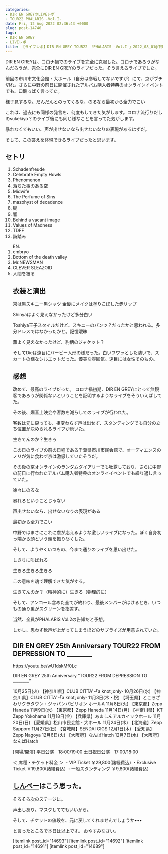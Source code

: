 ```yaml
---
categories:
- DIR EN GREYのLIVEレポ
- TOUR22 PHALARIS -Vol.I-
date: Fri, 12 Aug 2022 02:36:43 +0000
slug: post-14740
tags:
- DIR EN GREY
- LIVEレポ
title: 【ライブレポ】DIR EN GREY TOUR22 「PHALARIS -Vol.I-」2022_08_01@中野サンプラザ
---
```


DIR EN GREYは、コロナ禍でのライブを完全に克服した。コロナであろうがなんだろうが、完全にDIR EN GREYのライブだった。そう言えるライブでした。

前回の市川市文化会館・大ホール（自分は参戦してないですが）にて、京がブチ切れ。さらに中野の前日に開催されたアルバム購入者特典のオンラインイベントでも、口酸っぱく言ってた。

様子見するな。だんだんとのってくるな、のるなら最初から全力でこい

これは、過去にも同様の発言を、何度もしてきた気がします。コロナ流行りだしのsukekiyo？のライブ後にも同じ様なことを言ってた気がします。

暴れなくてもいい、声が出せないなら出せないなりの表現があるはずだ。

そして、この答えを体現できるライブだったと思います。

<h2>セトリ</h2>
<ol>
<li>Schadenfreude</li>
<li>Celebrate Empty Howls</li>
<li>Phenomenon</li>
<li>落ちた事のある空</li>
<li>Midwife</li>
<li>The Perfume of Sins</li>
<li>mazohyst of decadence</li>
<li>朧</li>
<li>響</li>
<li>Behind a vacant image</li>
<li>Values of Madness</li>
<li>TDFF</li>
<li>詩踏み</li>
</ol>
<ol>
EN.
<li>embryo</li>
<li>Bottom of the death valley</li>
<li>Mr.NEWSMAN</li>
<li>CLEVER SLEAZOID</li>
<li>人間を被る</li>
</oi>

<h2>衣装と演出</h2>
京は黒スキニー黒シャツ
金髪にメイクは塗りこぼした赤リップ

Shinyaはよく見えなかったけど多分白い

Toshiya王子スタイルだけど、スキニーのパンツ？だったかと思われる。多分ドレスではなかったかと。記憶曖昧

薫よく見えなかったけど、豹柄のジャケット？

そしてDieは遠目にバービー人形の様だった。白いフワッとした装いで、スカートの様なシルエットだった。優美な雰囲気。遠目には女性そのもの。


<h2>感想</h2>
改めて、最高のライブだった。
コロナ禍初期、DIR EN GREYにとって無観客であろうが関係ないということを証明するようなライブをそういえばしてた。

その後、爆音上映会や客数を減らしてのライブが行われた。

客数は元に戻っても、相変わらず声は出せず、スタンディングでも自分の立ち位置が決められるライブが続いた。

生きてんのか？生きろ

この日のライブの前の日程である千葉県市川市民会館で、オーディエンスのノリが気に食わず京は激怒していたそうだ。

その後の京オンラインのランダムダイアリーでも吐露しており、さらに中野の前日に行われたアルバム購入者特典のオンライイベントでも繰り返し言っていた。

徐々にのるな

暴れろということじゃない

声出せないなら、出せないなりの表現がある

最初から全力でこい

中野ではまさにこれに虜が応えるような激しいライブになった。ぼく自身初っ端から頭という頭を振り尽くした。

そして、ようやくいつもの、今まで通りのライブを思い出せた。

しきりに叫ばれる

生きろ生きろ生きろ

この意味を魂で理解できた気がする。

生きてんのか？（精神的に）生きろ（物理的に）

そして、アンコール含めた全てが終わり、最後メンバーがはけるとき、いつもの通り薫がスクリーンを指差す。

当然、全員がPHALARIS Vol.2の告知だと予想。

しかし、思わず歓声が上がってしまうほどのサプライズが用意されていた。

<h2> DIR EN GREY 25th Anniversary TOUR22 FROM DEPRESSION TO ________</h2>
https://youtu.be/wU1dskMf0Lc

DIR EN GREY 25th Anniversary
“TOUR22 FROM DEPRESSION TO ________”

10月25日(火) 【神奈川県】CLUB CITTA’ ‐｢a knot｣only‐
10月26日(水) 【神奈川県】CLUB CITTA’ ‐｢a knot｣only‐
11月3日(木・祝) 【埼玉県】ところざわサクラタウン・ジャパンパビリオン ホールA
11月8日(火) 【東京都】Zepp Haneda
11月9日(水) 【東京都】Zepp Haneda
11月14日(月) 【神奈川県】KT Zepp Yokohama
11月18日(金) 【兵庫県】あましんアルカイックホール
11月20日(日) 【愛媛県】松山市民会館・大ホール
11月24日(木) 【北海道】Zepp Sapporo
11月27日(日) 【宮城県】SENDAI GIGS
12月1日(木) 【愛知県】Zepp Nagoya
12月6日(火) 【大阪府】なんばHatch
12月7日(水) 【大阪府】なんばHatch

[開場/開演]
平日公演　18:00/19:00
土日祝日公演　17:00/18:00

＜ 席種・チケット料金 ＞
・VIP Ticket ￥29,800(諸経費込)
・Exclusive Ticket ￥19,800(諸経費込)
・一般スタンディング ￥9,800(諸経費込)

<h2><a href="https://twitter.com/s_s_p_y">しんぺー</a>はこう思った。</h2>
そろそろ次のステージに。

声出しあり。マスクしててもいいから。

そして、チケットの値段を、元に戻してくれませんでしょうか•••

と言ったところで本日は以上です。
おやすみなさい。

[itemlink post_id="14693"]
[itemlink post_id="14692"]
[itemlink post_id="14691"]
[itemlink post_id="14689"]